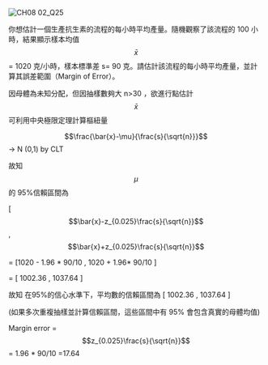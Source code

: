 ![CH08 02_Q25](https://github.com/user-attachments/assets/b47049c3-2aa3-4613-81c4-3c5c92058e52)

你想估計一個生產抗生素的流程的每小時平均產量。隨機觀察了該流程的 100 小時，結果顯示樣本均值 
$$\bar{x}$$ = 1020 克/小時，樣本標準差 s= 90 克。請估計該流程的每小時平均產量，並計算其誤差範圍（Margin of Error）。

因母體為未知分配，但因抽樣數夠大 n>30 ，欲進行點估計 $$\bar{x}$$ 可利用中央極限定理計算樞紐量 

$$\frac{\bar{x}-\mu}{\frac{s}{\sqrt{n}}}$$ -> N (0,1) by CLT 

故知 $$\mu$$ 的 95%信賴區間為 

[ $$\bar{x}-z_{0.025}\frac{s}{\sqrt{n}}$$ , $$\bar{x}+z_{0.025}\frac{s}{\sqrt{n}}$$

= [1020 - 1.96 * 90/10 , 1020 + 1.96* 90/10 ]

= [ 1002.36 , 1037.64 ] 

故知 在95%的信心水準下，平均數的信賴區間為  [ 1002.36 , 1037.64 ] 

(如果多次重複抽樣並計算信賴區間，這些區間中有 95% 會包含真實的母體均值)

Margin error = $$z_{0.025}\frac{s}{\sqrt{n}}$$ = 1.96 * 90/10 =17.64
